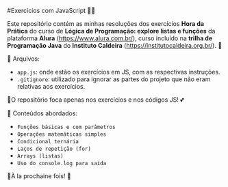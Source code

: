 #Exercícios com JavaScript 👩‍🏫


Este repositório contém as minhas resoluções dos exercícios __Hora da Prática__ do curso de __Lógica de Programação: explore listas e funções__ da plataforma __Alura__ (https://www.alura.com.br/), curso incluído na __trilha de Programação Java__ do __Instituto Caldeira__ (https://institutocaldeira.org.br/). 🐧


📁 Arquivos:

- `app.js`: onde estão os exercícios em JS, com as respectivas instruções.
- `.gitignore`: utilizado para ignorar as partes do projeto que não eram relativas aos exercícios.


🫸O repositório foca apenas nos exercícios e nos códigos JS! 💕


🤩 Conteúdos abordados:

- `Funções básicas e com parâmetros`
- `Operações matemáticas simples`
- `Condicional ternária`
- `Laços de repetição (for)`
- `Arrays (listas)`
- `Uso do console.log para saída`



🌟À la prochaine fois! 🦋
